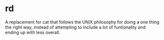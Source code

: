 # rd
A replacement for cat that follows the UNIX philosophy for doing a one thing the right way, instead of attempting to include a lot of funtionality and ending up with less overall.
